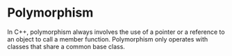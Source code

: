 # Polymorphism

In C++, polymorphism always involves the use of a pointer or a reference to an object to call a member function. Polymorphism only operates with classes that share a common base class.